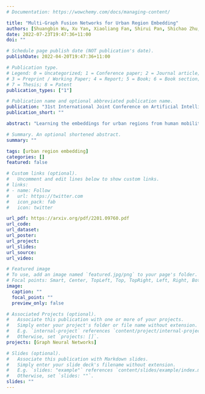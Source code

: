 ```yaml
---
# Documentation: https://wowchemy.com/docs/managing-content/

title: "Multi-Graph Fusion Networks for Urban Region Embedding"
authors: [Shuangbin Wu, Xu Yan, Xiaoliang Fan, Shirui Pan, Shichao Zhu, Chuanpan Zheng, Ming Cheng, Cheng Wang]
date: 2022-07-23T19:47:36+11:00
doi: ""

# Schedule page publish date (NOT publication's date).
publishDate: 2022-04-20T19:47:36+11:00

# Publication type.
# Legend: 0 = Uncategorized; 1 = Conference paper; 2 = Journal article;
# 3 = Preprint / Working Paper; 4 = Report; 5 = Book; 6 = Book section;
# 7 = Thesis; 8 = Patent
publication_types: ["1"]

# Publication name and optional abbreviated publication name.
publication: "31st International Joint Conference on Artificial Intelligence (IJCAI-22), July 23-29, 2022 Messe Wien, Vienna, Austria"
publication_short: ""

abstract: "Learning the embeddings for urban regions from human mobility data can reveal the functionality of regions, and then enables the correlated but distinct tasks such as crime prediction. Human mobility data contains rich but abundant information, which yields to the comprehensive region embeddings for cross domain tasks. In this paper, we propose multi-graph fusion networks (MGFN) to enable the cross domain prediction tasks. First, we integrate the graphs with spatio-temporal similarity as mobility patterns through a mobility graph fusion module. Then, in the mobility pattern joint learning module, we design the multi-level cross-attention mechanism to learn the comprehensive embeddings from multiple mobility patterns based on intra-pattern and inter-pattern messages. Finally, we conduct extensive experiments on real-world urban datasets. Experimental results demonstrate that the proposed MGFN outperforms the state-of-the-art methods by up to 12.35% improvement."

# Summary. An optional shortened abstract.
summary: ""

tags: [urban region embedding]
categories: []
featured: false

# Custom links (optional).
#   Uncomment and edit lines below to show custom links.
# links:
# - name: Follow
#   url: https://twitter.com
#   icon_pack: fab
#   icon: twitter

url_pdf: https://arxiv.org/pdf/2201.09760.pdf
url_code:
url_dataset:
url_poster:
url_project:
url_slides:
url_source:
url_video:

# Featured image
# To use, add an image named `featured.jpg/png` to your page's folder. 
# Focal points: Smart, Center, TopLeft, Top, TopRight, Left, Right, BottomLeft, Bottom, BottomRight.
image:
  caption: ""
  focal_point: ""
  preview_only: false

# Associated Projects (optional).
#   Associate this publication with one or more of your projects.
#   Simply enter your project's folder or file name without extension.
#   E.g. `internal-project` references `content/project/internal-project/index.md`.
#   Otherwise, set `projects: []`.
projects: [Graph Neural Networks]

# Slides (optional).
#   Associate this publication with Markdown slides.
#   Simply enter your slide deck's filename without extension.
#   E.g. `slides: "example"` references `content/slides/example/index.md`.
#   Otherwise, set `slides: ""`.
slides: ""
---
```

